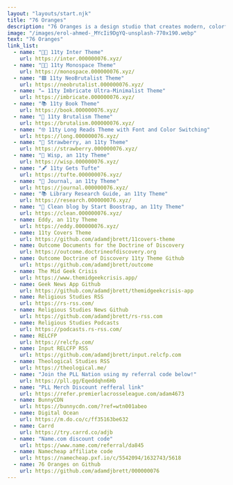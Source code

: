 ```yaml
---
layout: "layouts/start.njk"
title: "76 Oranges"
description: "76 Oranges is a design studio that creates modern, colorful, and fun art for your everyday life. We specialize in creating art that is inspired by nature, travel, and the simple things in life. Developed by Adam DJ Brett"
image: "/images/erol-ahmed-_MYcIi9DgYQ-unsplash-770x190.webp"
text: "76 Oranges"
link_list:
  - name: "👩‍💻 11ty Inter Theme"
    url: https://inter.000000076.xyz/
  - name: "👩‍💻 11ty Monospace Theme"
    url: https://monospace.000000076.xyz/
  - name: "🟩 11ty NeoBrutalist Theme"
    url: https://neobrutalist.000000076.xyz/
  - name: "✏️ 11ty Imbricate Ultra-Minimalist Theme"
    url: https://imbricate.000000076.xyz/
  - name: "📚 11ty Book Theme" 
    url: https://book.000000076.xyz/
  - name: "🧱 11ty Brutalism Theme"
    url: https://brutalism.000000076.xyz/
  - name: "🤓 11ty Long Reads Theme with Font and Color Switching"
    url: https://long.000000076.xyz/
  - name: "🍓 Strawberry, an 11ty Theme"
    url: https://strawberry.000000076.xyz/
  - name: "🍂 Wisp, an 11ty Theme"
    url: https://wisp.000000076.xyz/
  - name: "🖋️ 11ty Gets Tufte"
    url: https://tufte.000000076.xyz/
  - name: "📓 Journal, an 11ty Theme"
    url: https://journal.000000076.xyz/
  - name: "📚 Library Research Guide, an 11ty Theme"
    url: https://research.000000076.xyz/
  - name: "🧼 Clean blog by Start Boostrap, an 11ty Theme"
    url: https://clean.000000076.xyz/
  - name: Eddy, an 11ty Theme
    url: https://eddy.000000076.xyz/
  - name: 11ty Covers Theme
    url: https://github.com/adamdjbrett/11covers-theme
  - name: Outcome Documents for the Doctrine of Discovery
    url: https://outcome.doctrineofdiscovery.org
  - name: Outcome Doctrine of Discovery 11ty Theme Github
    url: https://github.com/adamdjbrett/outcome
  - name: The Mid Geek Crisis
    url: https://www.themidgeekcrisis.app/
  - name: Geek News App Github
    url: https://github.com/adamdjbrett/themidgeekcrisis-app
  - name: Religious Studies RSS
    url: https://rs-rss.com/
  - name: Religious Studies News Github
    url: https://github.com/adamdjbrett/rs-rss.com
  - name: Religious Studies Podcasts
    url: https://podcasts.rs-rss.com/
  - name: RELCFP
    url: https://relcfp.com/
  - name: Input RELCFP RSS
    url: https://github.com/adamdjbrett/input.relcfp.com
  - name: Theological Studies RSS
    url: https://theological.me/
  - name: "Join the PLL Nation using my referral code below!"
    url: https://pll.gg/Eqeddqhn6Hb
  - name: "PLL Merch Discount refferal link"
    url: https://refer.premierlacrosseleague.com/adam4673  
  - name: BunnyCDN
    url: https://bunnycdn.com/?ref=wtn001abeo
  - name: Digital Ocean
    url: https://m.do.co/c/ff35163be632
  - name: Carrd
    url: https://try.carrd.co/adjb
  - name: "Name.com discount code"
    url: https://www.name.com/referral/da845
  - name: Namecheap affiliate code
    url: https://namecheap.pxf.io/c/5542094/1632743/5618  
  - name: 76 Oranges on Github
    url: https://github.com/adamdjbrett/000000076
---
```


